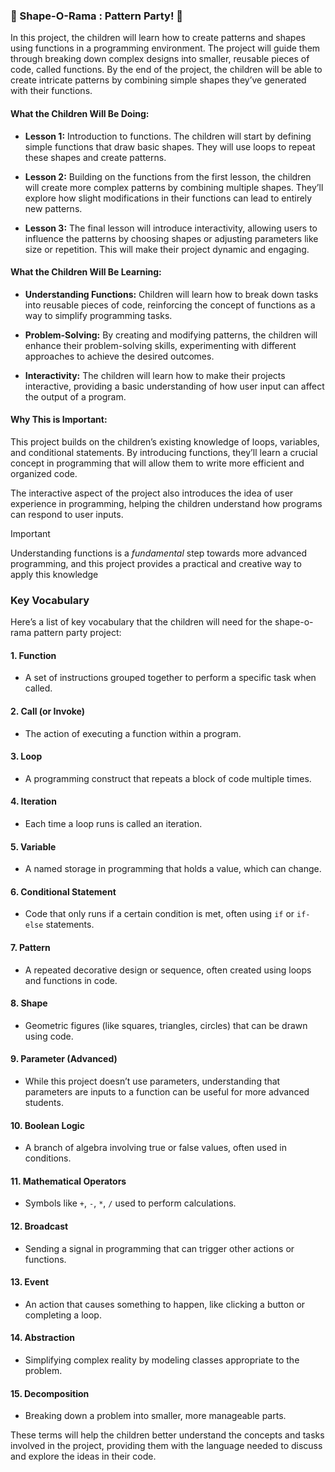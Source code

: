 ### 💠 Shape-O-Rama : Pattern Party! 💠

In this project, the children will learn how to create patterns and shapes using functions in a programming environment. The project will guide them through breaking down complex designs into smaller, reusable pieces of code, called functions. By the end of the project, the children will be able to create intricate patterns by combining simple shapes they’ve generated with their functions.

#### **What the Children Will Be Doing:**
- **Lesson 1:** Introduction to functions. The children will start by defining simple functions that draw basic shapes. They will use loops to repeat these shapes and create patterns.
  
- **Lesson 2:** Building on the functions from the first lesson, the children will create more complex patterns by combining multiple shapes. They’ll explore how slight modifications in their functions can lead to entirely new patterns.
  
- **Lesson 3:** The final lesson will introduce interactivity, allowing users to influence the patterns by choosing shapes or adjusting parameters like size or repetition. This will make their project dynamic and engaging.

#### **What the Children Will Be Learning:**
- **Understanding Functions:** Children will learn how to break down tasks into reusable pieces of code, reinforcing the concept of functions as a way to simplify programming tasks.
  
- **Problem-Solving:** By creating and modifying patterns, the children will enhance their problem-solving skills, experimenting with different approaches to achieve the desired outcomes.
  
- **Interactivity:** The children will learn how to make their projects interactive, providing a basic understanding of how user input can affect the output of a program.

#### **Why This is Important:**
This project builds on the children’s existing knowledge of loops, variables, and conditional statements. By introducing functions, they’ll learn a crucial concept in programming that will allow them to write more efficient and organized code.

The interactive aspect of the project also introduces the idea of user experience in programming, helping the children understand how programs can respond to user inputs.

>[!IMPORTANT]
>Understanding functions is a *fundamental* step towards more advanced programming, and this project provides a practical and creative way to apply this knowledge

### Key Vocabulary

Here’s a list of key vocabulary that the children will need for the shape-o-rama pattern party project:

#### 1. **Function**
   - A set of instructions grouped together to perform a specific task when called.

#### 2. **Call (or Invoke)**
   - The action of executing a function within a program.

#### 3. **Loop**
   - A programming construct that repeats a block of code multiple times.

#### 4. **Iteration**
   - Each time a loop runs is called an iteration.

#### 5. **Variable**
   - A named storage in programming that holds a value, which can change.

#### 6. **Conditional Statement**
   - Code that only runs if a certain condition is met, often using `if` or `if-else` statements.

#### 7. **Pattern**
   - A repeated decorative design or sequence, often created using loops and functions in code.

#### 8. **Shape**
   - Geometric figures (like squares, triangles, circles) that can be drawn using code.

#### 9. **Parameter (Advanced)**
   - While this project doesn’t use parameters, understanding that parameters are inputs to a function can be useful for more advanced students.

#### 10. **Boolean Logic**
   - A branch of algebra involving true or false values, often used in conditions.

#### 11. **Mathematical Operators**
   - Symbols like `+`, `-`, `*`, `/` used to perform calculations.

#### 12. **Broadcast**
   - Sending a signal in programming that can trigger other actions or functions.

#### 13. **Event**
   - An action that causes something to happen, like clicking a button or completing a loop.

#### 14. **Abstraction**
   - Simplifying complex reality by modeling classes appropriate to the problem.

#### 15. **Decomposition**
   - Breaking down a problem into smaller, more manageable parts.

These terms will help the children better understand the concepts and tasks involved in the project, providing them with the language needed to discuss and explore the ideas in their code.
